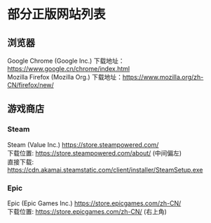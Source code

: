 # 部分正版网站列表  
## 浏览器  
Google Chrome (Google Inc.)
下载地址：https://www.google.cn/chrome/index.html    
Mozilla Firefox (Mozilla Org.)
下载地址：https://www.mozilla.org/zh-CN/firefox/new/  

## 游戏商店  
### Steam  
Steam (Value Inc.) https://store.steampowered.com/  
    下载位置: https://store.steampowered.com/about/ (中间偏左)  
    直接下载: https://cdn.akamai.steamstatic.com/client/installer/SteamSetup.exe  
### Epic  
Epic (Epic Games Inc.) https://store.epicgames.com/zh-CN/  
    下载位置: https://store.epicgames.com/zh-CN/ (右上角)  
